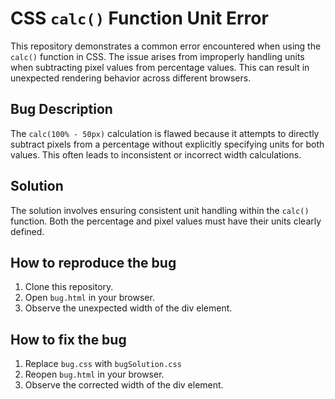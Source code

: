 # CSS `calc()` Function Unit Error

This repository demonstrates a common error encountered when using the `calc()` function in CSS. The issue arises from improperly handling units when subtracting pixel values from percentage values. This can result in unexpected rendering behavior across different browsers.

## Bug Description
The `calc(100% - 50px)` calculation is flawed because it attempts to directly subtract pixels from a percentage without explicitly specifying units for both values.  This often leads to inconsistent or incorrect width calculations.

## Solution
The solution involves ensuring consistent unit handling within the `calc()` function. Both the percentage and pixel values must have their units clearly defined.

## How to reproduce the bug
1. Clone this repository.
2. Open `bug.html` in your browser.
3. Observe the unexpected width of the div element.

## How to fix the bug
1. Replace `bug.css` with `bugSolution.css`
2. Reopen `bug.html` in your browser.
3. Observe the corrected width of the div element.